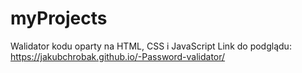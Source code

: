 # myProjects
Walidator kodu oparty na HTML, CSS i JavaScript
Link do podglądu: https://jakubchrobak.github.io/-Password-validator/

